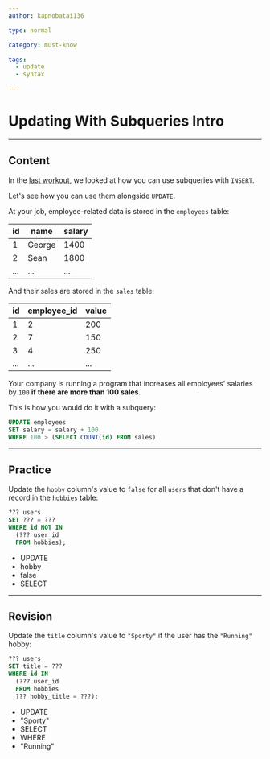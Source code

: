 ```yaml
---
author: kapnobatai136

type: normal

category: must-know

tags:
  - update
  - syntax

---
```


# Updating With Subqueries Intro

---

## Content

In the [last workout](#maybe-link-to-said-insight), we looked at how you can use subqueries with `INSERT`.

Let's see how you can use them alongside `UPDATE`.

At your job, employee-related data is stored in the `employees` table:

| id  | name   | salary |
|-----|--------|--------|
| 1   | George | 1400   |
| 2   | Sean   | 1800   |
| ... | ...    | ...    |

And their sales are stored in the `sales` table:

| id  | employee_id | value |
|-----|-------------|-------|
| 1   | 2           | 200   |
| 2   | 7           | 150   |
| 3   | 4           | 250   |
| ... | ...         | ...   |

Your company is running a program that increases all employees' salaries by `100` **if there are more than 100 sales**.

This is how you would do it with a subquery:

```sql
UPDATE employees
SET salary = salary + 100
WHERE 100 > (SELECT COUNT(id) FROM sales)
```

---

## Practice

Update the `hobby` column's value to `false` for all `users` that don't have a record in the `hobbies` table:

```sql
??? users
SET ??? = ???
WHERE id NOT IN 
  (??? user_id
  FROM hobbies);
```

- UPDATE
- hobby
- false
- SELECT

---

## Revision

Update the `title` column's value to `"Sporty"` if the user has the `"Running"` hobby:

```sql
??? users
SET title = ???
WHERE id IN
  (??? user_id 
  FROM hobbies
  ??? hobby_title = ???);
```

- UPDATE
- "Sporty"
- SELECT
- WHERE
- "Running"